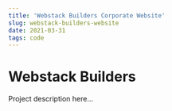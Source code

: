 ```yaml
---
title: 'Webstack Builders Corporate Website'
slug: webstack-builders-website
date: 2021-03-31
tags: code
---
```


# Webstack Builders

Project description here...
